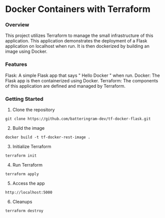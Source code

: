 # Docker Containers with Terraform

### Overview
This project utilizes Terraform to manage the small infrastructure of this application. This application demonstrates the deployment of a Flask application on localhost when run. It is then dockerized by building an image using Docker.

### Features
Flask: A simple Flask app that says " Hello Docker " when run.
Docker: The Flask app is then containerized using Docker.
Terraform: The components of this application are defined and managed by Terraform.

### Getting Started
1. Clone the repository


 `git clone https://github.com/batteringram-dev/tf-docker-flask.git`


2. Build the image


 `docker build -t tf-docker-rest-image .`

3. Initialize Terraform
 
 `terraform init`


4. Run Terraform

 `terraform apply`


5. Access the app

 `http://localhost:5000`


6. Cleanups

 `terraform destroy`
